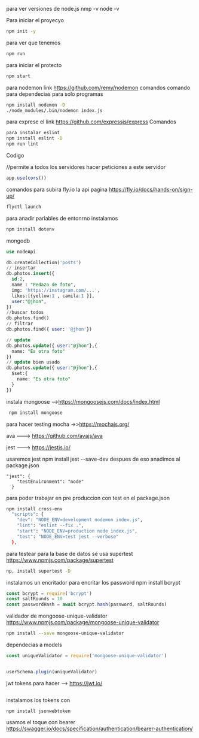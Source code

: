 para ver versiones de node.js
nmp -v
node -v


Para iniciar el proyecyo
```bash
npm init -y
```

para ver que tenemos
```bash
npm run
```

para iniciar el protecto
```bash
npm start
```

para nodemon link
https://github.com/remy/nodemon
comandos comando para dependecias para solo programas
```bash
npm install nodemon -D
./node_modules/.bin/nodemon index.js
```

para exprese el link
https://github.com/expressjs/express
Comandos
```bash
para instalar eslint
npm install eslint -D
npm run lint

```





Codigo

//permite a todos los servidores hacer peticiones a este servidor
```js
app.use(cors())
```

comandos para subira fly.io la api 
pagina
https://fly.io/docs/hands-on/sign-up/

```bash
flyctl launch
```

para anadir pariables de entonrno instalamos
```bash
npm install dotenv
```

mongodb
```sql
use nodeApi

db.createCollection('posts')
// insertar
db.photos.insert({
  id:2,  
  name : "Pedazo de foto",
  img: 'https://instagram.com/...',
  likes:[{yellow:1 , camila:1 }],
  user:"@jhon",
})
//buscar todos
db.photos.find()
// filtrar
db.photos.find({ user: '@jhon'})

// update
db.photos.update({ user:"@jhon"},{
  name: "Es otra foto"
})
// update bien usado 
db.photos.update({ user:"@jhon"},{
  $set:{
    name: "Es otra foto"
  }
})


```




instala mongoose -->https://mongoosejs.com/docs/index.html
```bash
 npm install mongoose
```



para hacer testing 
mocha ->>https://mochajs.org/

ava ---> https://github.com/avajs/ava

jest ---> https://jestjs.io/

usaremos jest
npm install jest --save-dev
despues de eso anadimos al package.json 
```
"jest": {
    "testEnvironment": "node"
  }
```

para poder trabajar en pre produccion con test en el package.json
```bash
npm install cross-env
  "scripts": {
    "dev": "NODE_ENV=development nodemon index.js",
    "lint": "eslint --fix .",
    "start": "NODE_ENV=production node index.js",
    "test": "NODE_ENV=test jest --verbose"
  },
```



para testear para la base de datos se usa supertest
https://www.npmjs.com/package/supertest

```bash
np, install supertest -D
```

instalamos un encritador para encritar los password
npm install bcrypt
```js
const bcrypt = require('bcrypt')
const saltRounds = 10
const passwordHash = await bcrypt.hash(password, saltRounds)
```


validador de mongoose-unique-validator 
https://www.npmjs.com/package/mongoose-unique-validator
```bash
npm install --save mongoose-unique-validator
```
dependecias a models
```js
const uniqueValidator = require('mongoose-unique-validator')


userSchema.plugin(uniqueValidator)
```


jwt tokens
para hacer 
--> https://jwt.io/

```

```

instalamos los tokens con 
```
npm install jsonwebtoken
```


usamos el toque con bearer
https://swagger.io/docs/specification/authentication/bearer-authentication/
